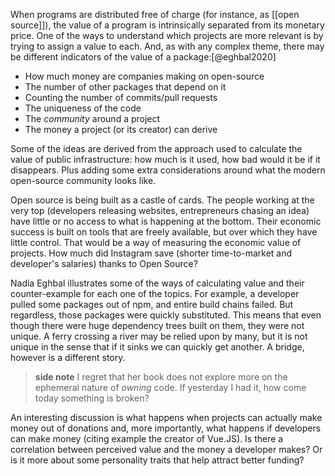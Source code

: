 When programs are distributed free of charge (for instance, as [[open source]]), the value of a program is intrinsically separated from its monetary price. One of the ways to understand which projects are more relevant is by trying to assign a value to each. And, as with any complex theme, there may be different indicators of the value of a package:[@eghbal2020]

- How much money are companies making on open-source
- The number of other packages that depend on it
- Counting the number of commits/pull requests
- The uniqueness of the code
- The *community* around a project
- The money a project (or its creator) can derive

Some of the ideas are derived from the approach used to calculate the value of public infrastructure: how much is it used, how bad would it be if it disappears. Plus adding some extra considerations around what the modern open-source community looks like. 

Open source is being built as a castle of cards. The people working at the very top (developers releasing websites, entrepreneurs chasing an idea) have little or no access to what is happening at the bottom. Their economic success is built on tools that are freely available, but over which they have little control. That would be a way of measuring the economic value of projects. How much did Instagram save (shorter time-to-market and developer's salaries) thanks to Open Source?

Nadia Eghbal illustrates some of the ways of calculating value and their counter-example for each one of the topics. For example, a developer pulled some packages out of npm, and entire build chains failed. But regardless, those packages were quickly substituted. This means that even though there were huge dependency trees built on them, they were not unique. A ferry crossing a river may be relied upon by many, but it is not unique in the sense that if it sinks we can quickly get another. A bridge, however is a different story. 

> **side note** I regret that her book does not explore more on the ephemeral nature of *owning* code. If yesterday I had it, how come today something is broken? 

An interesting discussion is what happens when projects can actually make money out of donations and, more importantly, what happens if developers can make money (citing example the creator of Vue.JS). Is there a correlation between perceived value and the money a developer makes? Or is it more about some personality traits that help attract better funding? 